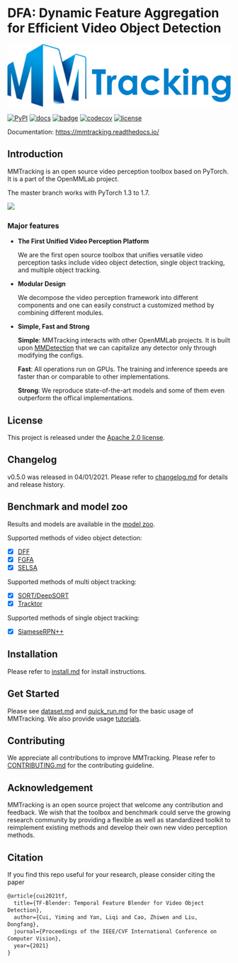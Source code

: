# DFA: Dynamic Feature Aggregation for Efficient Video Object Detection

<div align="center">
  <img src="resources/mmtrack-logo.png" width="600"/>
</div>

[![PyPI](https://img.shields.io/pypi/v/mmtrack)](https://pypi.org/project/mmtrack)
[![docs](https://img.shields.io/badge/docs-latest-blue)](https://mmtracking.readthedocs.io/en/latest/)
[![badge](https://github.com/open-mmlab/mmtracking/workflows/build/badge.svg)](https://github.com/open-mmlab/mmtracking/actions)
[![codecov](https://codecov.io/gh/open-mmlab/mmtracking/branch/master/graph/badge.svg)](https://codecov.io/gh/open-mmlab/mmtracking)
[![license](https://img.shields.io/github/license/open-mmlab/mmtracking.svg)](https://github.com/open-mmlab/mmtracking/blob/master/LICENSE)

Documentation: https://mmtracking.readthedocs.io/

## Introduction

MMTracking is an open source video perception toolbox based on PyTorch.
It is a part of the OpenMMLab project.

The master branch works with PyTorch 1.3 to 1.7.

<div align="left">
  <img src="https://user-images.githubusercontent.com/24663779/103343312-c724f480-4ac6-11eb-9c22-b56f1902584e.gif" width="800"/>
</div>

### Major features

- **The First Unified Video Perception Platform**

  We are the first open source toolbox that unifies versatile video perception tasks include video object detection, single object tracking, and multiple object tracking.

- **Modular Design**

  We decompose the video perception framework into different components and one can easily construct a customized method by combining different modules.

- **Simple, Fast and Strong**

  **Simple**: MMTracking interacts with other OpenMMLab projects. It is built upon [MMDetection](https://github.com/open-mmlab/mmdetection) that we can capitalize any detector only through modifying the configs.

  **Fast**: All operations run on GPUs. The training and inference speeds are faster than or comparable to other implementations.

  **Strong**: We reproduce state-of-the-art models and some of them even outperform the offical implementations.

## License

This project is released under the [Apache 2.0 license](LICENSE).

## Changelog

v0.5.0 was released in 04/01/2021.
Please refer to [changelog.md](docs/en/changelog.md) for details and release history.

## Benchmark and model zoo

Results and models are available in the [model zoo](docs/en/model_zoo.md).

Supported methods of video object detection:

- [x] [DFF](configs/vid/dff)
- [x] [FGFA](configs/vid/fgfa)
- [x] [SELSA](configs/vid/selsa)

Supported methods of multi object tracking:

- [x] [SORT/DeepSORT](configs/mot/deepsort)
- [x] [Tracktor](configs/mot/tracktor)

Supported methods of single object tracking:

- [x] [SiameseRPN++](configs/sot/siamese_rpn)

## Installation

Please refer to [install.md](docs/install.md) for install instructions.

## Get Started

Please see [dataset.md](docs/dataset.md) and [quick_run.md](docs/en/quick_run.md) for the basic usage of MMTracking.
We also provide usage [tutorials](docs/tutorials/).

## Contributing

We appreciate all contributions to improve MMTracking. Please refer to [CONTRIBUTING.md](.github/CONTRIBUTING.md) for the contributing guideline.

## Acknowledgement

MMTracking is an open source project that welcome any contribution and feedback.
We wish that the toolbox and benchmark could serve the growing research
community by providing a flexible as well as standardized toolkit to reimplement existing methods
and develop their own new video perception methods.

## Citation

If you find this repo useful for your research, please consider citing the paper
```
@article{cui2021tf,
  title={TF-Blender: Temporal Feature Blender for Video Object Detection},
  author={Cui, Yiming and Yan, Liqi and Cao, Zhiwen and Liu, Dongfang},
  journal={Proceedings of the IEEE/CVF International Conference on Computer Vision},
  year={2021}
}
```
